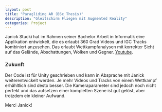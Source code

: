 ```yaml
---
layout: post
title: "Paragliding AR (BSc Thesis)"
description: "Gleitschirm Fliegen mit Augmented Reality"
categories: Project
---
```


Janick Stucki hat im Rahmen seiner Bachelor Arbeit in Informatik eine Applikation entwickelt, die es erlaubt 360 Grad Videos und IGC Tracks kombiniert anzusehen. Das erlaubt Wettkampfanalysen mit korrekter Sicht auf das Gelände, Abschattungen, Wolken und Gegner.
[Youtube](https://www.youtube.com/watch?v=zzuTRmxyKf0&ab_channel=HuCE-cpvrLab).

### Zukunft
Der Code ist für Unity geschrieben und kann in Absprache mit Janick weiterentwickelt werden. Je mehr Videos und Tracks von einem Wettkampf erhähltlich sind desto besser. Die Kameraparameter sind jedoch noch nicht perfekt und das aufsetzen einer kompletten Szene ist gut gelöst, aber trotzdem ein kleiner Aufwand.

Merci Janick!


